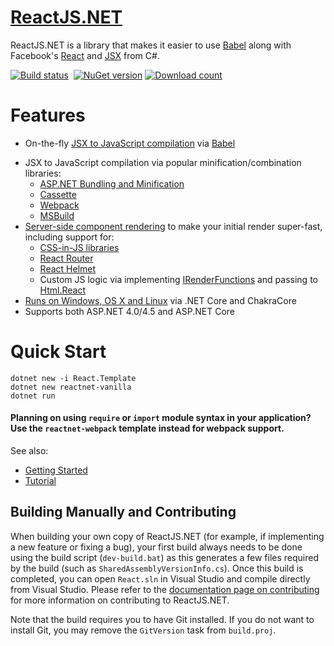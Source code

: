 # [ReactJS.NET](http://reactjs.net/)

ReactJS.NET is a library that makes it easier to use [Babel](http://babeljs.io/) along with Facebook's [React](http://facebook.github.io/react/) and [JSX](http://facebook.github.io/react/docs/jsx-in-depth.html) from C#.

[![Build status](https://img.shields.io/appveyor/ci/Daniel15/react-net/master.svg)](https://ci.appveyor.com/project/Daniel15/react-net/branch/master)&nbsp;
[![NuGet version](http://img.shields.io/nuget/v/React.Core.svg)](https://www.nuget.org/packages/React.Core/)
[![Download count](https://img.shields.io/nuget/dt/React.Core.svg)](https://www.nuget.org/packages/React.Core/)

# Features

- On-the-fly [JSX to JavaScript compilation](http://reactjs.net/getting-started/usage.html) via [Babel](http://babeljs.io/)

* JSX to JavaScript compilation via popular minification/combination
  libraries:
  - [ASP.NET Bundling and Minification](http://reactjs.net/bundling/weboptimizer.html)
  - [Cassette](http://reactjs.net/bundling/cassette.html)
  - [Webpack](http://reactjs.net/bundling/webpack.html)
  - [MSBuild](http://reactjs.net/bundling/msbuild.html)
* [Server-side component rendering](http://reactjs.net/features/server-side-rendering.html)
  to make your initial render super-fast, including support for:
  - [CSS-in-JS libraries](https://reactjs.net/features/css-in-js.html)
  - [React Router](https://reactjs.net/features/react-router.html)
  - [React Helmet](https://reactjs.net/features/react-helmet.html)
  - Custom JS logic via implementing [IRenderFunctions](https://github.com/reactjs/React.NET/blob/c93921f059bfe9419ad7094c184979da422a4477/src/React.Core/IRenderFunctions.cs) and passing to [Html.React](https://github.com/reactjs/React.NET/blob/c93921f059bfe9419ad7094c184979da422a4477/src/React.AspNet/HtmlHelperExtensions.cs#L71)
* [Runs on Windows, OS X and Linux](http://reactjs.net/getting-started/chakracore.html) via .NET Core and ChakraCore
* Supports both ASP.NET 4.0/4.5 and ASP.NET Core

# Quick Start

```
dotnet new -i React.Template
dotnet new reactnet-vanilla
dotnet run
```

#### Planning on using `require` or `import` module syntax in your application? Use the `reactnet-webpack` template instead for webpack support.

See also:

- [Getting Started](https://reactjs.net/getting-started/aspnetcore.html)
- [Tutorial](https://reactjs.net/tutorials/aspnetcore.html)

## Building Manually and Contributing

When building your own copy of ReactJS.NET (for example, if implementing a new
feature or fixing a bug), your first build always needs to be done using the
build script (`dev-build.bat`) as this generates a few files required by the
build (such as `SharedAssemblyVersionInfo.cs`). Once this build is completed,
you can open `React.sln` in Visual Studio and compile directly from Visual
Studio. Please refer to the [documentation page on
contributing](http://reactjs.net/dev/contributing.html) for more information on
contributing to ReactJS.NET.

Note that the build requires you to have Git installed. If you do not want to
install Git, you may remove the `GitVersion` task from `build.proj`.
